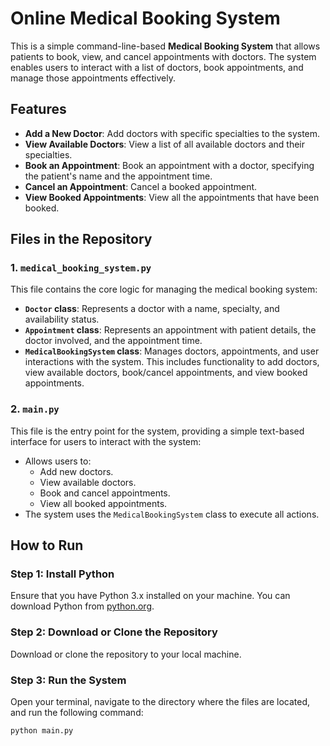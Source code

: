 # Online Medical Booking System

This is a simple command-line-based **Medical Booking System** that allows patients to book, view, and cancel appointments with doctors. The system enables users to interact with a list of doctors, book appointments, and manage those appointments effectively.

## Features

- **Add a New Doctor**: Add doctors with specific specialties to the system.
- **View Available Doctors**: View a list of all available doctors and their specialties.
- **Book an Appointment**: Book an appointment with a doctor, specifying the patient's name and the appointment time.
- **Cancel an Appointment**: Cancel a booked appointment.
- **View Booked Appointments**: View all the appointments that have been booked.

## Files in the Repository

### 1. `medical_booking_system.py`

This file contains the core logic for managing the medical booking system:
- **`Doctor` class**: Represents a doctor with a name, specialty, and availability status.
- **`Appointment` class**: Represents an appointment with patient details, the doctor involved, and the appointment time.
- **`MedicalBookingSystem` class**: Manages doctors, appointments, and user interactions with the system. This includes functionality to add doctors, view available doctors, book/cancel appointments, and view booked appointments.

### 2. `main.py`

This file is the entry point for the system, providing a simple text-based interface for users to interact with the system:
- Allows users to:
  - Add new doctors.
  - View available doctors.
  - Book and cancel appointments.
  - View all booked appointments.
- The system uses the `MedicalBookingSystem` class to execute all actions.

## How to Run

### Step 1: Install Python
Ensure that you have Python 3.x installed on your machine. You can download Python from [python.org](https://www.python.org/downloads/).

### Step 2: Download or Clone the Repository
Download or clone the repository to your local machine.

### Step 3: Run the System
Open your terminal, navigate to the directory where the files are located, and run the following command:

```bash
python main.py

